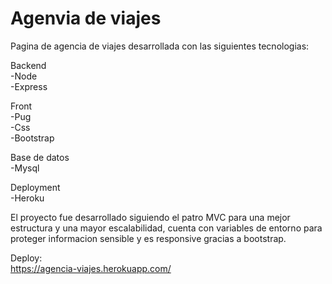 # Agenvia de viajes
Pagina de agencia de viajes desarrollada con las siguientes tecnologias: 

Backend  
-Node  
-Express  

Front  
-Pug  
-Css  
-Bootstrap

Base de datos  
-Mysql  

Deployment  
-Heroku  

El proyecto fue desarrollado siguiendo el patro MVC para una mejor estructura y una mayor escalabilidad, cuenta con variables de entorno para proteger informacion sensible y es responsive gracias a bootstrap.  

Deploy:  
https://agencia-viajes.herokuapp.com/
